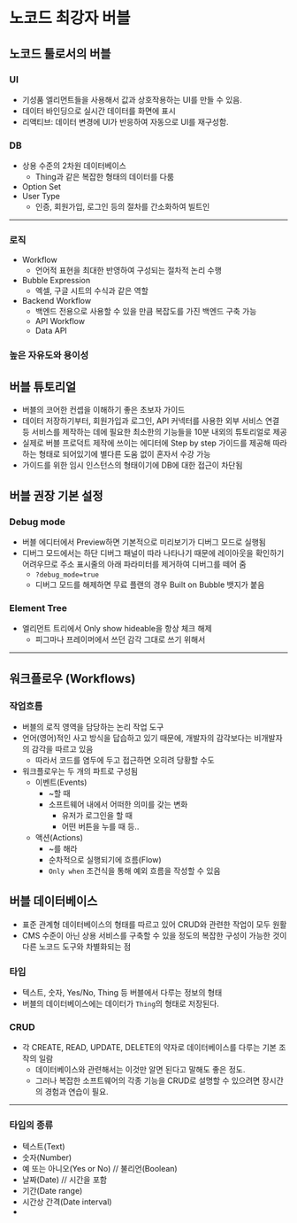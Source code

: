 # 노코드 최강자 버블

## 노코드 툴로서의 버블

### UI

- 기성품 엘리먼트들을 사용해서 값과 상호작용하는 UI를 만들 수 있음.
- 데이터 바인딩으로 실시간 데이터를 화면에 표시
- 리액티브: 데이터 변경에 UI가 반응하여 자동으로 UI를 재구성함.

### DB

- 상용 수준의 2차원 데이터베이스
	- Thing과 같은 복잡한 형태의 데이터를 다룸
- Option Set
- User Type
	- 인증, 회원가입, 로그인 등의 절차를 간소화하여 빌트인

---

### 로직

- Workflow
	- 언어적 표현을 최대한 반영하여 구성되는 절차적 논리 수행
- Bubble Expression
	- 엑셀, 구글 시트의 수식과 같은 역할
- Backend Workflow
	- 백엔드 전용으로 사용할 수 있을 만큼 복잡도를 가진 백엔드 구축 가능
	- API Workflow
	- Data API

### 높은 자유도와 용이성

## 버블 튜토리얼

- 버블의 코어한 컨셉을 이해하기 좋은 초보자 가이드
- 데이터 저장하기부터, 회원가입과 로그인, API 커넥터를 사용한 외부 서비스 연결 등 서비스를 제작하는 데에 필요한 최소한의 기능들을 10분 내외의 튜토리얼로 제공
- 실제로 버블 프로덕트 제작에 쓰이는 에디터에 Step by step 가이드를 제공해 따라하는 형태로 되어있기에 별다른 도움 없이 혼자서 수강 가능
- 가이드를 위한 임시 인스턴스의 형태이기에 DB에 대한 접근이 차단됨

## 버블 권장 기본 설정

### Debug mode

- 버블 에디터에서 Preview하면 기본적으로 미리보기가 디버그 모드로 실행됨
- 디버그 모드에서는 하단 디버그 패널이 따라 나타나기 때문에 레이아웃을 확인하기 어려우므로 주소 표시줄의 아래 파라미터를 제거하여 디버그를 떼어 줌
	- `?debug_mode=true`
	- 디버그 모드를 해제하면 무료 플랜의 경우 Built on Bubble 뱃지가 붙음

### Element Tree

- 엘리먼트 트리에서 Only show hideable을 항상 체크 해제
    - 피그마나 프레이머에서 쓰던 감각 그대로 쓰기 위해서

--- 

## 워크플로우 (Workflows)

### 작업흐름

- 버블의 로직 영역을 담당하는 논리 작업 도구
- 언어(영어)적인 사고 방식을 답습하고 있기 때문에, 개발자의 감각보다는 비개발자의 감각을 따르고 있음
	- 따라서 코드를 염두에 두고 접근하면 오히려 당황할 수도
- 워크플로우는 두 개의 파트로 구성됨
	- 이벤트(Events)
	    - ~할 때
	    - 소프트웨어 내에서 어떠한 의미를 갖는 변화
	        - 유저가 로그인을 할 때
	        - 어떤 버튼을 누를 때 등..
	- 액션(Actions)
	    - ~를 해라
	    - 순차적으로 실행되기에 흐름(Flow)
	    - `Only when` 조건식을 통해 예외 흐름을 작성할 수 있음 

## 버블 데이터베이스

- 표준 관계형 데이터베이스의 형태를 따르고 있어 CRUD와 관련한 작업이 모두 원활
- CMS 수준이 아닌 상용 서비스를 구축할 수 있을 정도의 복잡한 구성이 가능한 것이 다른 노코드 도구와 차별화되는 점

### 타입

- 텍스트, 숫자, Yes/No, Thing 등 버블에서 다루는 정보의 형태
- 버블의 데이터베이스에는 데이터가 `Thing`의 형태로 저장된다.

### CRUD

- 각 CREATE, READ, UPDATE, DELETE의 약자로 데이터베이스를 다루는 기본 조작의 일람
	- 데이터베이스와 관련해서는 이것만 알면 된다고 말해도 좋은 정도. 
	- 그러나 복잡한 소프트웨어의 각종 기능을 CRUD로 설명할 수 있으려면 장시간의 경험과 연습이 필요.

---

### 타입의 종류

- 텍스트(Text)
- 숫자(Number)
- 예 또는 아니오(Yes or No) // 불리언(Boolean)
- 날짜(Date) // 시간을 포함
- 기간(Date range)
- 시간상 간격(Date interval)
- 